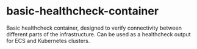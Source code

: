 # basic-healthcheck-container
Basic healthcheck container, designed to verify connectivity between different parts of the infrastructure. Can be used as a healthcheck output for ECS and Kubernetes clusters.
